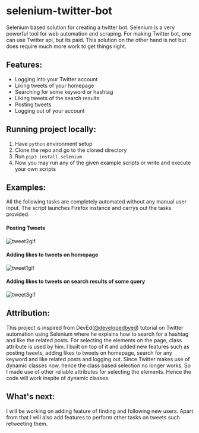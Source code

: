 # selenium-twitter-bot
Selenium based solution for creating a twitter bot. Selenium is a very powerful tool for web automation and scraping. For making Twitter bot, one can use Twitter api, but its paid. This solution on the other hand is not but does require much more work to get things right. 

## Features:
 - Logging into your Twitter account
- Liking tweets of your homepage
- Searching for some keyword or hashtag
- Liking tweets of the search results
- Posting tweets
- Logging out of your account

## Running project locally:

 1. Have `python` environment setup
 2. Clone the repo and go to the cloned directory
 3. Run `pip3 install selenium`
 4. Now you may run any of the given example scripts or write and execute your own scripts 

## Examples:

All the following tasks are completely automated without any manual user input. The script launches Firefox instance and carrys out the tasks provided.
#### Posting Tweets
![tweet2gif](https://user-images.githubusercontent.com/44807945/87979619-f7b43b80-caef-11ea-8f63-266c8ed9c481.gif)

#### Adding likes to tweets on homepage
![tweet1gif](https://user-images.githubusercontent.com/44807945/87979792-3a761380-caf0-11ea-8a8f-433fe46f8526.gif)

#### Adding likes to tweets on search results of some query
![tweet3gif](https://user-images.githubusercontent.com/44807945/87979877-5aa5d280-caf0-11ea-8738-f2c29a37edca.gif)



## Attribution:
This project is inspired from DevEd([@developedbyed](https://twitter.com/developedbyed?lang=en)) tutorial on Twitter automation using Selenium where he explains how to search for a hashtag and like the related posts. For selecting the elements on the page, class attribute is used by him. I built on top of it and added new features such as posting tweets, adding likes to tweets on homepage, search for any keyword and like related posts and logging out. Since Twitter makes use of dynamic classes now, hence the class based selection no longer works. So I made use of other reliable attributes for selecting the elements. Hence the code will work inspite of dynamic classes.

## What's next:
I will be working on adding feature of finding and following new users. Apart from that I will also add features to perform other tasks on tweets such retweeting them.
